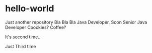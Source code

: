# hello-world
Just another repository
Bla Bla Bla Java Developer, 
Soon Senior Java Developer
Coockies? Coffee?

It's second time..

Just Third time
